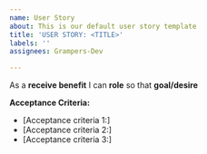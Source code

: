 ```yaml
---
name: User Story
about: This is our default user story template
title: 'USER STORY: <TITLE>'
labels: ''
assignees: Grampers-Dev

---
```


As a **receive benefit** I can **role** so that **goal/desire**

**Acceptance Criteria:**
- [Acceptance criteria 1:]
- [Acceptance criteria 2:]
- [Acceptance criteria 3:]
